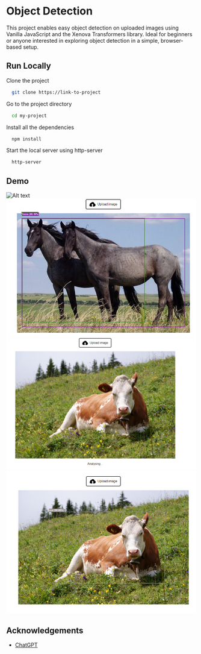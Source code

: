 # Object Detection

This project enables easy object detection on uploaded images using Vanilla JavaScript and the Xenova Transformers library. Ideal for beginners or anyone interested in exploring object detection in a simple, browser-based setup.


## Run Locally

Clone the project

```bash
  git clone https://link-to-project
```

Go to the project directory

```bash
  cd my-project
```
Install all the dependencies

```bash
  npm install
```

Start the local server using http-server 

```bash
  http-server
```



## Demo
![Alt text](demo.gif)
![Alt text](image.png)
![Alt text](image-1.png)
![Alt text](image-2.png)

## Acknowledgements

 - [ChatGPT](https://chat.openai.com/)

